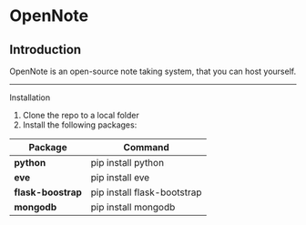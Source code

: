 OpenNote
========

Introduction
--------------------------------------

OpenNote is an open-source note taking system, that you can host yourself.

--------------------------------------
Installation

1. Clone the repo to a local folder
2. Install the following packages:

| Package | Command |
| ------------- | ------------- |
|  __python__         |    pip install python            |
|  __eve__            |    pip install eve               |
|  __flask-boostrap__ |    pip install flask-bootstrap   |
|  __mongodb__        |    pip install mongodb           |
